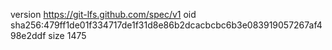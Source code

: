 version https://git-lfs.github.com/spec/v1
oid sha256:479ff1de01f334717de1f31d8e86b2dcacbcbc6b3e083919057267af498e2ddf
size 1475
